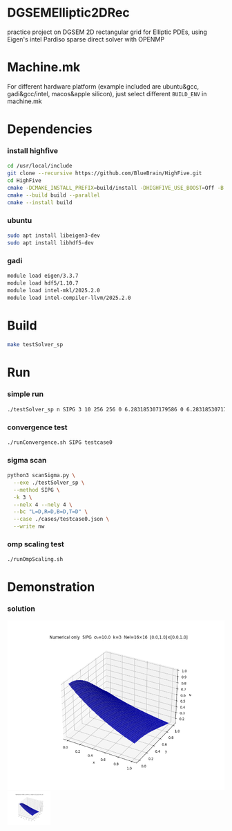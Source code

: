 # DGSEMElliptic2DRec
practice project on DGSEM 2D rectangular grid for Elliptic PDEs, using Eigen's intel Pardiso sparse direct solver with OPENMP

# Machine.mk
For different hardware platform (example included are ubuntu&gcc, gadi&gcc/intel, macos&apple silicon), just select different `BUILD_ENV` in machine.mk


# Dependencies
### install highfive
```bash
cd /usr/local/include
git clone --recursive https://github.com/BlueBrain/HighFive.git
cd HighFive
cmake -DCMAKE_INSTALL_PREFIX=build/install -DHIGHFIVE_USE_BOOST=Off -B build .
cmake --build build --parallel
cmake --install build
```

### ubuntu
```bash
sudo apt install libeigen3-dev
sudo apt install libhdf5-dev
```

### gadi
```bash
module load eigen/3.3.7
module load hdf5/1.10.7
module load intel-mkl/2025.2.0
module load intel-compiler-llvm/2025.2.0
```

# Build
```bash
make testSolver_sp
```

# Run
### simple run
```bash
./testSolver_sp n SIPG 3 10 256 256 0 6.283185307179586 0 6.283185307179586 "L=D,R=D,B=N,T=N" cases/testcase1.json
```

### convergence test
```bash
./runConvergence.sh SIPG testcase0
```

### sigma scan
```bash
python3 scanSigma.py \
  --exe ./testSolver_sp \
  --method SIPG \
  -k 3 \
  --nelx 4 --nely 4 \
  --bc "L=D,R=D,B=D,T=D" \
  --case ./cases/testcase0.json \
  --write nw
```

### omp scaling test
```bash
./runOmpScaling.sh
```

# Demonstration
### solution
![solution testcase0 DC](./plots/solution_exponential_DC_SIPG.png) 
<img src="./plots/solution_exponential_DC_SIPG.png" alt="solution testcase0 DC" width="100"/>

